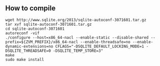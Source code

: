 How to compile
----

	wget http://www.sqlite.org/2013/sqlite-autoconf-3071601.tar.gz
	tar xvf sqlite-autoconf-3071601.tar.gz
	cd sqlite-autoconf-3071601
	autoreconf -vif
	./configure --host=x86_64-nacl --enable-static --disable-shared --prefix=${ZVM_PREFIX}/x86_64-nacl --enable-threadsafe=no --enable-dynamic-extensions=no CFLAGS="-DSQLITE_DEFAULT_LOCKING_MODE=1 -DSQLITE_THREADSAFE=0 -DSQLITE_TEMP_STORE=3"
	make
	sudo make install

